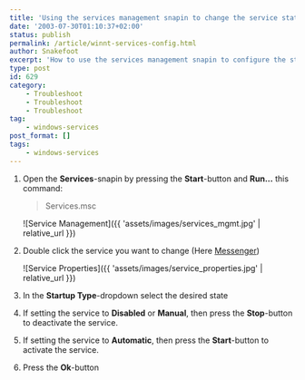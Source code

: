 ```yaml
---
title: 'Using the services management snapin to change the service state'
date: '2003-07-30T01:10:37+02:00'
status: publish
permalink: /article/winnt-services-config.html
author: Snakefoot
excerpt: 'How to use the services management snapin to configure the state of the Windows services.'
type: post
id: 629
category:
    - Troubleshoot
    - Troubleshoot
    - Troubleshoot
tag:
    - windows-services
post_format: []
tags:
    - windows-services
---
```

1. Open the **Services**-snapin by pressing the **Start**-button and **Run...** this command:
   > Services.msc

   ![Service Management]({{ 'assets/images/services_mgmt.jpg' | relative_url }})
  
2. Double click the service you want to change (Here [Messenger](/article/winnt-services-messenger.html))  

   ![Service Properties]({{ 'assets/images/service_properties.jpg' | relative_url }})
    
3. In the **Startup Type**-dropdown select the desired state
4. If setting the service to **Disabled** or **Manual**, then press the **Stop**-button to deactivate the service.
5. If setting the service to **Automatic**, then press the **Start**-button to activate the service.
6. Press the **Ok**-button